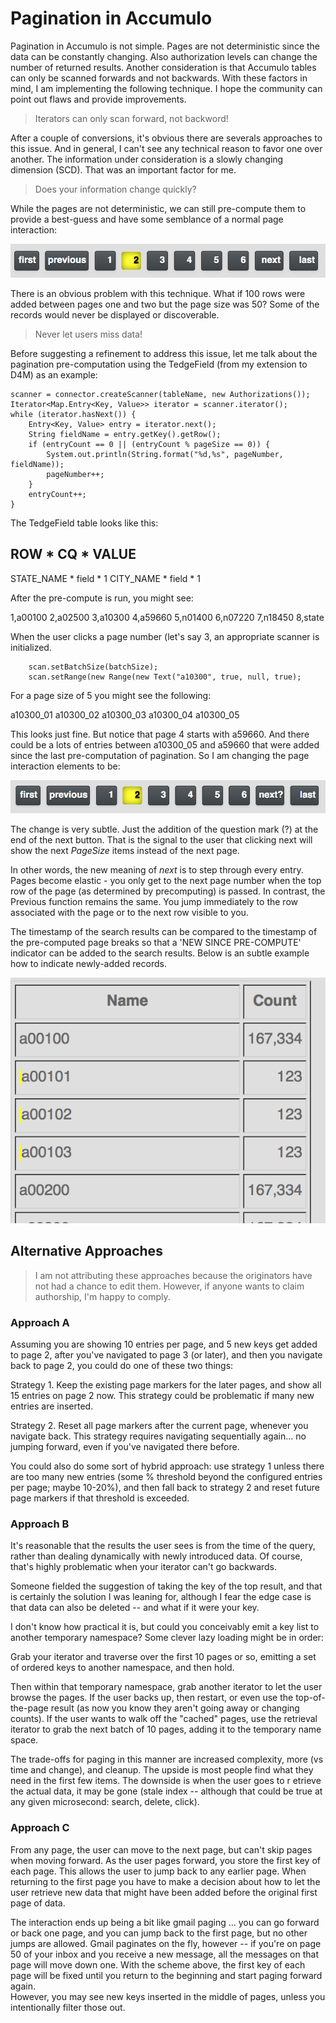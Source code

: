 
# Pagination in Accumulo

Pagination in Accumulo is not simple. Pages are not deterministic since the 
data can be constantly changing. Also authorization levels can change the 
number of returned results. Another consideration is that Accumulo tables 
can only be scanned forwards and not backwards. With these factors in 
mind, I am implementing the following technique. I hope the community 
can point out flaws and provide improvements.

>Iterators can only scan forward, not backword!

After a couple of conversions, it's obvious there are severals approaches to
this issue. And in general, I can't see any technical reason to favor one 
over another. The information under consideration is a slowly changing
dimension (SCD). That was an important factor for me.

>Does your information change quickly?

While the pages are not deterministic, we can still pre-compute them to 
provide a best-guess and have some semblance of a normal page interaction:

![Standard Pagination Controls](../images/standard_pagination.png "Standard Pagination Controls")

There is an obvious problem with this technique. What if 100 rows were added 
between pages one and two but the page size was 50? Some of the records 
would never be displayed or discoverable.

>Never let users miss data!

Before suggesting a refinement to address this issue, let me talk about the 
pagination pre-computation using the TedgeField (from my extension to D4M) 
as an example:

    scanner = connector.createScanner(tableName, new Authorizations());
    Iterator<Map.Entry<Key, Value>> iterator = scanner.iterator();
    while (iterator.hasNext()) {
        Entry<Key, Value> entry = iterator.next();
        String fieldName = entry.getKey().getRow();
        if (entryCount == 0 || (entryCount % pageSize == 0)) {
            System.out.println(String.format("%d,%s", pageNumber, fieldName));
            pageNumber++;
        }
        entryCount++;
    }

The TedgeField table looks like this:

   ROW          * CQ      * VALUE
 ---------------------------------
   STATE_NAME   * field   * 1
   CITY_NAME    * field   * 1    

After the pre-compute is run, you might see:

1,a00100
2,a02500
3,a10300
4,a59660
5,n01400
6,n07220
7,n18450
8,state

When the user clicks a page number (let's say 3, an appropriate scanner is 
initialized.

        scan.setBatchSize(batchSize);
        scan.setRange(new Range(new Text("a10300", true, null, true);

For a page size of 5 you might see the following:

a10300_01
a10300_02
a10300_03
a10300_04
a10300_05

This looks just fine. But notice that page 4 starts with a59660. And there 
could be a lots of entries between a10300_05 and a59660 that were added 
since the last pre-computation of pagination. So I am changing the page
interaction elements to be:

![Enhanced Pagination Controls](../images/extended_pagination.png "Enhanced Pagination Controls")

The change is very subtle. Just the addition of the question mark (?) at the
end of the next button. That is the signal to the user that clicking next
will show the next _PageSize_ items instead of the next page.

In other words, the new meaning of _next_ is to step through every entry. Pages 
become elastic - you only get to the next page number when the top row of the 
page (as determined by precomputing) is passed. In contrast, the Previous 
function remains the same. You jump immediately to the row associated with 
the page or to the next row visible to you.

The timestamp of the search results can be compared to the timestamp of the
pre-computed page breaks so that a 'NEW SINCE PRE-COMPUTE' indicator can be 
added to the search results. Below is an subtle example how to indicate
newly-added records.

![New Since Pagination Indicator](../images/new_since_pagination_indicator.png "New Since Pagination Indicator")

## Alternative Approaches

> I am not attributing these approaches because the originators have not had
> a chance to edit them. However, if anyone wants to claim authorship, I'm
> happy to comply.

### Approach A

Assuming you are showing 10
entries per page, and 5 new keys get added to page 2, after you've
navigated to page 3 (or later), and then you navigate back to page 2,
you could do one of these two things:

Strategy 1. Keep the existing page markers for the later pages, and
show all 15 entries on page 2 now. This strategy could be problematic
if many new entries are inserted.

Strategy 2. Reset all page markers after the current page, whenever
you navigate back. This strategy requires navigating sequentially
again... no jumping forward, even if you've navigated there before.

You could also do some sort of hybrid approach: use strategy 1 unless
there are too many new entries (some % threshold beyond the configured
entries per page; maybe 10-20%), and then fall back to strategy 2 and
reset future page markers if that threshold is exceeded.

### Approach B

It's reasonable that the results the user sees is from the time of the 
query, rather than dealing dynamically with newly introduced data.  Of 
course, that's highly problematic when your iterator can't go backwards.

Someone fielded the suggestion of taking the key of the top result, and 
that is certainly the solution I was leaning for, although I fear the edge 
case is that data can also be deleted -- and what if it were your key.

I don't know how practical it is, but could you conceivably emit a key 
list to another temporary namespace? Some clever lazy loading might be 
in order:

Grab your iterator and traverse over the first 10 pages or so, emitting a 
set of ordered keys to another namespace, and then hold.

Then within that temporary namespace, grab another iterator to let the user 
browse the pages.  If the user backs up, then restart, or even use the 
top-of-the-page result (as now you know they aren't going away or changing 
counts).  If the user wants to walk off the "cached" pages, use the retrieval 
iterator to grab the next batch of 10 pages, adding it to the temporary 
name space.

The trade-offs for paging in this manner are increased complexity, more 
 (vs time and change), and cleanup.  The upside is most people find what 
they need in the first few items.  The downside is when the user goes to r
etrieve the actual data, it may be gone (stale index -- although that could 
be true at any given microsecond: search, delete, click).

### Approach C

From any page, the user can move to the next page, but can't skip pages when 
moving forward.  As the user pages forward, you store the first key of each 
page.  This allows the user to jump back to any earlier page.  When returning 
to the first page you have to make a decision about how to let the user 
retrieve new data that might have been added before the original first page 
of data.

The interaction ends up being a bit like gmail paging ... you can go forward 
or back one page, and you can jump back to the first page, but no other jumps 
are allowed.  Gmail paginates on the fly, however -- if you're on page 50 
of your inbox and you receive a new message, all the messages on that page 
will move down one.  With the scheme above, the first key of each page will 
be fixed until you return to the beginning and start paging forward again.  
However, you may see new keys inserted in the middle of pages, unless you 
intentionally filter those out.
